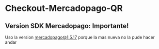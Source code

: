 # Checkout-Mercadopago-QR

## Version SDK Mercadopago: Importante!

Uso la version mercadopago@1.5.17 porque la mas nueva no la pude hacer andar

